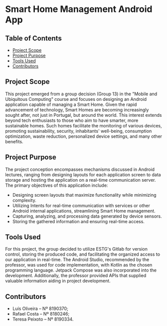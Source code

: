 # Smart Home Management Android App 

## Table of Contents
- [Project Scope](#project-scope)
- [Project Purpose](#project-purpose)
- [Tools Used](#tools-used)
- [Contributors](#contributors)
  
## Project Scope

This project emerged from a group decision (Group 13) in the "Mobile and Ubiquitous Computing" course and focuses on designing an Android application capable of managing a Smart Home. Given the rapid advancement of technology, Smart Homes are becoming increasingly sought after, not just in Portugal, but around the world. This interest extends beyond tech enthusiasts to those who aim to have smarter, more sustainable homes. Such homes facilitate the monitoring of various devices, promoting sustainability, security, inhabitants' well-being, consumption optimization, waste reduction, personalized device settings, and many other benefits.

## Project Purpose

The project conception encompasses mechanisms discussed in Android lectures, ranging from designing layouts for each application screen to data storage and hosting the application on a real-time communication server. The primary objectives of this application include:

- Designing screen layouts that maximize functionality while minimizing complexity.
- Utilizing Intents for real-time communication with services or other Android internal applications, streamlining Smart Home management.
- Capturing, analyzing, and processing data generated by device sensors.
- Storing the gathered information and ensuring real-time access.

## Tools Used

For this project, the group decided to utilize ESTG's Gitlab for version control, storing the produced code, and facilitating the organized access to our application in real-time. The Android Studio, recommended by the professor, was used for code implementation, with Kotlin as the chosen programming language. Jetpack Compose was also incorporated into the development. Additionally, the professor provided APIs that supplied valuable information aiding in project development.

## Contributors
- Luís Oliveira – Nº 8190370; 
- Rafael Costa – Nº 8180246; 
- Teresa Peixoto – Nº 8190334. 

